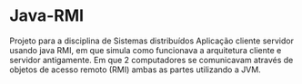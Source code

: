 # Java-RMI
Projeto para a disciplina de Sistemas distribuídos
Aplicação cliente servidor usando java RMI, em que simula como funcionava a arquitetura cliente e servidor antigamente. Em que 2 
computadores se comunicavam através de objetos de acesso remoto (RMI) ambas as partes utilizando a JVM. 
